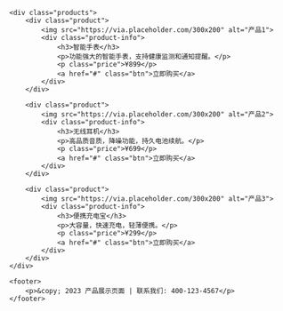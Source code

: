     <div class="products">
        <div class="product">
            <img src="https://via.placeholder.com/300x200" alt="产品1">
            <div class="product-info">
                <h3>智能手表</h3>
                <p>功能强大的智能手表，支持健康监测和通知提醒。</p>
                <p class="price">¥899</p>
                <a href="#" class="btn">立即购买</a>
            </div>
        </div>
        
        <div class="product">
            <img src="https://via.placeholder.com/300x200" alt="产品2">
            <div class="product-info">
                <h3>无线耳机</h3>
                <p>高品质音质，降噪功能，持久电池续航。</p>
                <p class="price">¥699</p>
                <a href="#" class="btn">立即购买</a>
            </div>
        </div>
        
        <div class="product">
            <img src="https://via.placeholder.com/300x200" alt="产品3">
            <div class="product-info">
                <h3>便携充电宝</h3>
                <p>大容量，快速充电，轻薄便携。</p>
                <p class="price">¥299</p>
                <a href="#" class="btn">立即购买</a>
            </div>
        </div>
    </div>
    
    <footer>
        <p>&copy; 2023 产品展示页面 | 联系我们: 400-123-4567</p>
    </footer>
</div>
